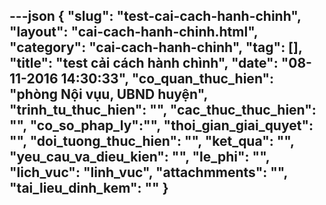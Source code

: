 ---json
{
    "slug": "test-cai-cach-hanh-chinh",
    "layout": "cai-cach-hanh-chinh.html",
    "category": "cai-cach-hanh-chinh",
    "tag": [],
    "title": "test cải cách hành chình",
    "date": "08-11-2016 14:30:33",
    "co_quan_thuc_hien": "phòng Nội vụu, UBND huyện",
    "trinh_tu_thuc_hien": "",
    "cac_thuc_thuc_hien": "",
    "co_so_phap_ly":"",
    "thoi_gian_giai_quyet": "",
    "doi_tuong_thuc_hien": "",
    "ket_qua": "",
    "yeu_cau_va_dieu_kien": "",
    "le_phi": "",
    "lich_vuc": "linh_vuc",
    "attachmments": "",
    "tai_lieu_dinh_kem": ""
}
---
